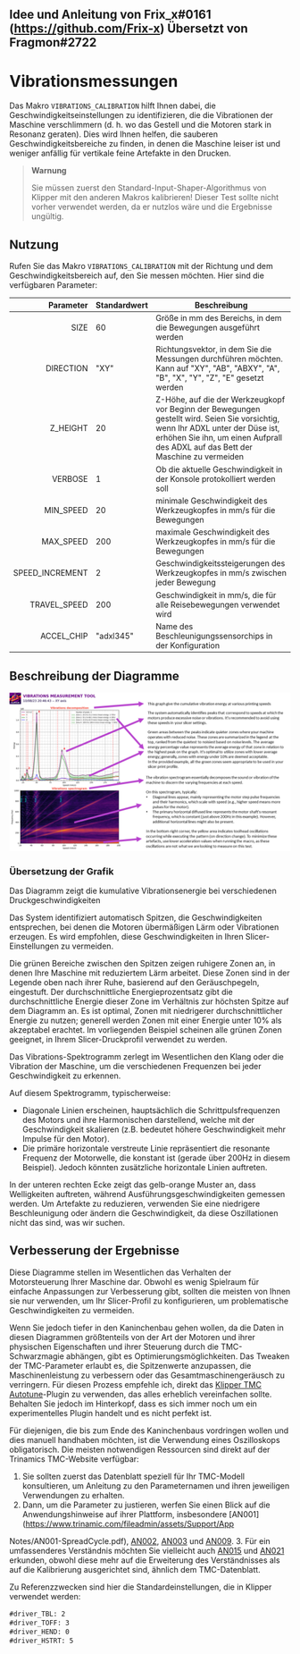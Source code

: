 ## Idee und Anleitung von Frix_x#0161 (https://github.com/Frix-x) Übersetzt von Fragmon#2722 
# Vibrationsmessungen

Das Makro `VIBRATIONS_CALIBRATION` hilft Ihnen dabei, die Geschwindigkeitseinstellungen zu identifizieren, die die Vibrationen der Maschine verschlimmern (d. h. wo das Gestell und die Motoren stark in Resonanz geraten). Dies wird Ihnen helfen, die sauberen Geschwindigkeitsbereiche zu finden, in denen die Maschine leiser ist und weniger anfällig für vertikale feine Artefakte in den Drucken.

  > **Warnung**
  >
  > Sie müssen zuerst den Standard-Input-Shaper-Algorithmus von Klipper mit den anderen Makros kalibrieren! Dieser Test sollte nicht vorher verwendet werden, da er nutzlos wäre und die Ergebnisse ungültig.

## Nutzung

Rufen Sie das Makro `VIBRATIONS_CALIBRATION` mit der Richtung und dem Geschwindigkeitsbereich auf, den Sie messen möchten. Hier sind die verfügbaren Parameter:

| Parameter | Standardwert | Beschreibung |
|-----------:|---------------|-------------|
|SIZE|60|Größe in mm des Bereichs, in dem die Bewegungen ausgeführt werden|
|DIRECTION|"XY"|Richtungsvektor, in dem Sie die Messungen durchführen möchten. Kann auf "XY", "AB", "ABXY", "A", "B", "X", "Y", "Z", "E" gesetzt werden|
|Z_HEIGHT|20|Z-Höhe, auf die der Werkzeugkopf vor Beginn der Bewegungen gestellt wird. Seien Sie vorsichtig, wenn Ihr ADXL unter der Düse ist, erhöhen Sie ihn, um einen Aufprall des ADXL auf das Bett der Maschine zu vermeiden|
|VERBOSE|1|Ob die aktuelle Geschwindigkeit in der Konsole protokolliert werden soll|
|MIN_SPEED|20|minimale Geschwindigkeit des Werkzeugkopfes in mm/s für die Bewegungen|
|MAX_SPEED|200|maximale Geschwindigkeit des Werkzeugkopfes in mm/s für die Bewegungen|
|SPEED_INCREMENT|2|Geschwindigkeitssteigerungen des Werkzeugkopfes in mm/s zwischen jeder Bewegung|
|TRAVEL_SPEED|200|Geschwindigkeit in mm/s, die für alle Reisebewegungen verwendet wird|
|ACCEL_CHIP|"adxl345"|Name des Beschleunigungssensorchips in der Konfiguration|

## Beschreibung der Diagramme

![](./images/vibrations_graphs/vibration_graph_explanation.png)

### Übersetzung der Grafik

Das Diagramm zeigt die kumulative Vibrationsenergie bei verschiedenen Druckgeschwindigkeiten

Das System identifiziert automatisch Spitzen, die Geschwindigkeiten entsprechen, bei denen die Motoren übermäßigen Lärm oder Vibrationen erzeugen. Es wird empfohlen, diese Geschwindigkeiten in Ihren Slicer-Einstellungen zu vermeiden.

Die grünen Bereiche zwischen den Spitzen zeigen ruhigere Zonen an, in denen Ihre Maschine mit reduziertem Lärm arbeitet. Diese Zonen sind in der Legende oben nach ihrer Ruhe, basierend auf den Geräuschpegeln, eingestuft. Der durchschnittliche Energieprozentsatz gibt die durchschnittliche Energie dieser Zone im Verhältnis zur höchsten Spitze auf dem Diagramm an. Es ist optimal, Zonen mit niedrigerer durchschnittlicher Energie zu nutzen; generell werden Zonen mit einer Energie unter 10% als akzeptabel erachtet. Im vorliegenden Beispiel scheinen alle grünen Zonen geeignet, in Ihrem Slicer-Druckprofil verwendet zu werden.

Das Vibrations-Spektrogramm zerlegt im Wesentlichen den Klang oder die Vibration der Maschine, um die verschiedenen Frequenzen bei jeder Geschwindigkeit zu erkennen.

Auf diesem Spektrogramm, typischerweise:

- Diagonale Linien erscheinen, hauptsächlich die Schrittpulsfrequenzen des Motors und ihre Harmonischen darstellend, welche mit der Geschwindigkeit skalieren (z.B. bedeutet höhere Geschwindigkeit mehr Impulse für den Motor).
- Die primäre horizontale verstreute Linie repräsentiert die resonante Frequenz der Motorwelle, die konstant ist (gerade über 200Hz in diesem Beispiel). Jedoch könnten zusätzliche horizontale Linien auftreten.

In der unteren rechten Ecke zeigt das gelb-orange Muster an, dass Welligkeiten auftreten, während Ausführungsgeschwindigkeiten gemessen werden. Um Artefakte zu reduzieren, verwenden Sie eine niedrigere Beschleunigung oder ändern die Geschwindigkeit, da diese Oszillationen nicht das sind, was wir suchen.

## Verbesserung der Ergebnisse

Diese Diagramme stellen im Wesentlichen das Verhalten der Motorsteuerung Ihrer Maschine dar. Obwohl es wenig Spielraum für einfache Anpassungen zur Verbesserung gibt, sollten die meisten von Ihnen sie nur verwenden, um Ihr Slicer-Profil zu konfigurieren, um problematische Geschwindigkeiten zu vermeiden.

Wenn Sie jedoch tiefer in den Kaninchenbau gehen wollen, da die Daten in diesen Diagrammen größtenteils von der Art der Motoren und ihrer physischen Eigenschaften und ihrer Steuerung durch die TMC-Schwarzmagie abhängen, gibt es Optimierungsmöglichkeiten. Das Tweaken der TMC-Parameter erlaubt es, die Spitzenwerte anzupassen, die Maschinenleistung zu verbessern oder das Gesamtmaschinengeräusch zu verringern. Für diesen Prozess empfehle ich, direkt das [Klipper TMC Autotune](https://github.com/andrewmcgr/klipper_tmc_autotune)-Plugin zu verwenden, das alles erheblich vereinfachen sollte. Behalten Sie jedoch im Hinterkopf, dass es sich immer noch um ein experimentelles Plugin handelt und es nicht perfekt ist.

Für diejenigen, die bis zum Ende des Kaninchenbaus vordringen wollen und dies manuell handhaben möchten, ist die Verwendung eines Oszilloskops obligatorisch. Die meisten notwendigen Ressourcen sind direkt auf der Trinamics TMC-Website verfügbar:
  1. Sie sollten zuerst das Datenblatt speziell für Ihr TMC-Modell konsultieren, um Anleitung zu den Parameternamen und ihren jeweiligen Verwendungen zu erhalten.
  2. Dann, um die Parameter zu justieren, werfen Sie einen Blick auf die Anwendungshinweise auf ihrer Plattform, insbesondere [AN001](https://www.trinamic.com/fileadmin/assets/Support/App

Notes/AN001-SpreadCycle.pdf), [AN002](https://www.trinamic.com/fileadmin/assets/Support/AppNotes/AN002-StallGuard2.pdf), [AN003](https://www.trinamic.com/fileadmin/assets/Support/AppNotes/AN003_-_DcStep_Basics_and_Wizard.pdf) und [AN009](https://www.trinamic.com/fileadmin/assets/Support/AppNotes/AN009_Tuning_coolStep.pdf).
  3. Für ein umfassenderes Verständnis möchten Sie vielleicht auch [AN015](https://www.trinamic.com/fileadmin/assets/Support/AppNotes/AN015-StealthChop_Performance.pdf) und [AN021](https://www.trinamic.com/fileadmin/assets/Support/AppNotes/AN021-StealthChop_Performance_comparison_V1.12.pdf) erkunden, obwohl diese mehr auf die Erweiterung des Verständnisses als auf die Kalibrierung ausgerichtet sind, ähnlich dem TMC-Datenblatt.

Zu Referenzzwecken sind hier die Standardeinstellungen, die in Klipper verwendet werden:
```
#driver_TBL: 2
#driver_TOFF: 3
#driver_HEND: 0
#driver_HSTRT: 5
```
